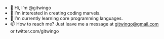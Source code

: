 - 👋 Hi, I’m @gitwingo
- 👀 I’m interested in creating coding marvels.
- 🌱 I’m currently learning core programming languages.
- 📫 How to reach me? Just leave me a message at gitwingo@gmail.com or twitter.com/gitwingo

<!---
gitwingo/gitwingo is a ✨ special ✨ repository because its `README.md` (this file) appears on your GitHub profile.
You can click the Preview link to take a look at your changes.
--->
